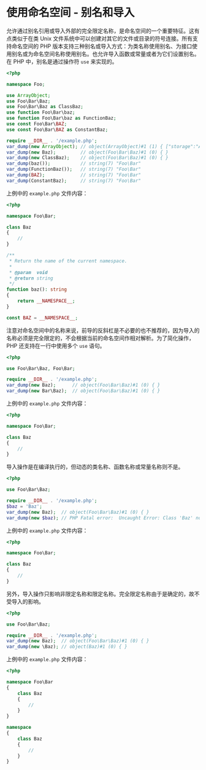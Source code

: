 # 使用命名空间 - 别名和导入

允许通过别名引用或导入外部的完全限定名称，是命名空间的一个重要特征。这有点类似于在类 Unix 文件系统中可以创建对其它的文件或目录的符号连接。所有支持命名空间的 PHP 版本支持三种别名或导入方式：为类名称使用别名、为接口使用别名或为命名空间名称使用别名。也允许导入函数或常量或者为它们设置别名。在 PHP 中，别名是通过操作符 `use` 来实现的。

```php
<?php

namespace Foo;

use ArrayObject;
use Foo\Bar\Baz;
use Foo\Bar\Baz as ClassBaz;
use function Foo\Bar\baz;
use function Foo\Bar\baz as FunctionBaz;
use const Foo\Bar\BAZ;
use const Foo\Bar\BAZ as ConstantBaz;

require __DIR__ . '/example.php';
var_dump(new ArrayObject); // object(ArrayObject)#1 (1) { ["storage":"ArrayObject":private]=> array(0) { } }
var_dump(new Baz);         // object(Foo\Bar\Baz)#1 (0) { }
var_dump(new ClassBaz);    // object(Foo\Bar\Baz)#1 (0) { }
var_dump(baz());           // string(7) "Foo\Bar"
var_dump(FunctionBaz());   // string(7) "Foo\Bar"
var_dump(BAZ);             // string(7) "Foo\Bar"
var_dump(ConstantBaz);     // string(7) "Foo\Bar"

```

上例中的 `example.php` 文件内容：

```php
<?php

namespace Foo\Bar;

class Baz
{
    //
}

/**
 * Return the name of the current namespace.
 *
 * @param  void
 * @return string
 */
function baz(): string
{
    return __NAMESPACE__;
}

const BAZ = __NAMESPACE__;

```

注意对命名空间中的名称来说，前导的反斜杠是不必要的也不推荐的，因为导入的名称必须是完全限定的，不会根据当前的命名空间作相对解析。为了简化操作， PHP 还支持在一行中使用多个 `use` 语句。

```php
<?php

use Foo\Bar\Baz, Foo\Bar;

require __DIR__ . '/example.php';
var_dump(new Baz);      // object(Foo\Bar\Baz)#1 (0) { }
var_dump(new Bar\Baz);  // object(Foo\Bar\Baz)#1 (0) { }

```

上例中的 `example.php` 文件内容：

```php
<?php

namespace Foo\Bar;

class Baz
{
    //
}

```

导入操作是在编译执行的，但动态的类名称、函数名称或常量名称则不是。

```php
<?php

use Foo\Bar\Baz;

require __DIR__ . '/example.php';
$baz = 'Baz';
var_dump(new Baz);  // object(Foo\Bar\Baz)#1 (0) { }
var_dump(new $baz); // PHP Fatal error:  Uncaught Error: Class 'Baz' not found.

```

上例中的 `example.php` 文件内容：

```php
<?php

namespace Foo\Bar;

class Baz
{
    //
}

```

另外，导入操作只影响非限定名称和限定名称。完全限定名称由于是确定的，故不受导入的影响。

```php
<?php

use Foo\Bar\Baz;

require __DIR__ . '/example.php';
var_dump(new Baz);  // object(Foo\Bar\Baz)#1 (0) { }
var_dump(new \Baz); // object(Baz)#1 (0) { }

```

上例中的 `example.php` 文件内容：

```php
<?php

namespace Foo\Bar
{
    class Baz
    {
        //
    }
}

namespace
{
    class Baz
    {
        //
    }
}

```

